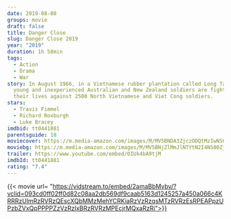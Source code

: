 ```yaml
---
date: 2019-08-08
groups: movie
draft: false
title: Danger Close
slug: Danger Close 2019
year: "2019"
duration: 1h 58min
tags:
  - Action
  - Drama
  - War
story: In August 1966, in a Vietnamese rubber plantation called Long Tan, 108
  young and inexperienced Australian and New Zealand soldiers are fighting for
  their lives against 2500 North Vietnamese and Viet Cong soldiers.
stars:
  - Travis Fimmel
  - Richard Roxburgh
  - Luke Bracey
imdbid: tt0441881
parentsguide: 18
moviecover: https://m.media-amazon.com/images/M/MV5BNDA3ZjczODQtMzIwNS00MGNmLWE4ODAtNWZjZDBhMzVmZDI3XkEyXkFqcGdeQXVyMzQwMTY2Nzk@._V1_FMjpg_UY864_.jpg
moviebg: https://m.media-amazon.com/images/M/MV5BNjZlMmJlNTYtN2I4NS00ZjU2LWJkOTktOWJiMmJlMDAwODM4XkEyXkFqcGdeQXVyNzI1NzMxNzM@._V1_FMjpg_UX1280_.jpg
trailer: https://www.youtube.com/embed/OIUk4bA9tjM
imdbId: tt0441881
rating: "7.4"
---
```


{{< movie url= "https://vidstream.to/embed/2amaBbMvbv/?vclid=093cd0ff02ff0d82c08aa2db569df9caab5163d1245257a450a066c4KRRRzUlmRzRVRzQEscXQbMMzMehYCRKiaRzVzRzqsMTzRVRzEsRPEAPpzUPzbZVxQpPPPPZzVzRzlxBRzRVRzMPEcjrMQxaRzRi">}}
